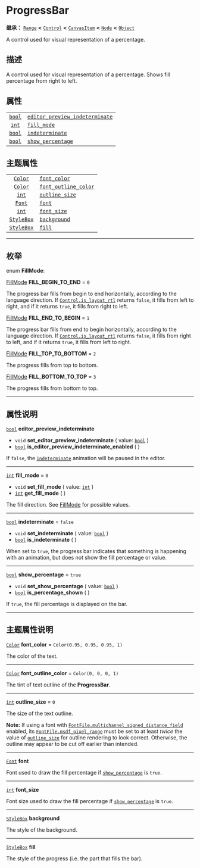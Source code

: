 <!-- ⚠ 请勿编辑本文件 ⚠ -->
<!-- 本文档使用脚本从 WeDot 引擎源码仓库生成。 -->
<!-- 生成脚本：https://github.com/WeDot-Engine/WeDot/tree/master/doc/tools/make_md.py； -->
<!-- 原文件：https://github.com/WeDot-Engine/WeDot/tree/master/doc/classes/ProgressBar.xml。 -->

<div id="_class_progressbar"></div>

# ProgressBar

**继承：** [`Range`](class_range.md) **<** [`Control`](class_control.md) **<** [`CanvasItem`](class_canvasitem.md) **<** [`Node`](class_node.md) **<** [`Object`](class_object.md)

A control used for visual representation of a percentage.

## 描述

A control used for visual representation of a percentage. Shows fill percentage from right to left.

## 属性

|||
|:-:|:--|
| [`bool`](class_bool.md) | [`editor_preview_indeterminate`](class_progressbar.md#class_progressbar_property_editor_preview_indeterminate) |           |
| [`int`](class_int.md)   | [`fill_mode`](class_progressbar.md#class_progressbar_property_fill_mode)                                       | ``0``     |
| [`bool`](class_bool.md) | [`indeterminate`](class_progressbar.md#class_progressbar_property_indeterminate)                               | ``false`` |
| [`bool`](class_bool.md) | [`show_percentage`](class_progressbar.md#class_progressbar_property_show_percentage)                           | ``true``  |

## 主题属性

|||
|:-:|:--|
| [`Color`](class_color.md)       | [`font_color`](class_progressbar.md#class_progressbar_theme_color_font_color)                 | ``Color(0.95, 0.95, 0.95, 1)`` |
| [`Color`](class_color.md)       | [`font_outline_color`](class_progressbar.md#class_progressbar_theme_color_font_outline_color) | ``Color(0, 0, 0, 1)``          |
| [`int`](class_int.md)           | [`outline_size`](class_progressbar.md#class_progressbar_theme_constant_outline_size)          | ``0``                          |
| [`Font`](class_font.md)         | [`font`](class_progressbar.md#class_progressbar_theme_font_font)                              |                                |
| [`int`](class_int.md)           | [`font_size`](class_progressbar.md#class_progressbar_theme_font_size_font_size)               |                                |
| [`StyleBox`](class_stylebox.md) | [`background`](class_progressbar.md#class_progressbar_theme_style_background)                 |                                |
| [`StyleBox`](class_stylebox.md) | [`fill`](class_progressbar.md#class_progressbar_theme_style_fill)                             |                                |

<!-- rst-class:: classref-section-separator -->

---

## 枚举

<div id="_class_enum_progressbar_fillmode"></div>

enum **FillMode**: <div id="enum_progressbar_fillmode"></div>

<div id="_class_progressbar_constant_fill_begin_to_end"></div>

[FillMode](#enum_progressbar_fillmode) **FILL_BEGIN_TO_END** = ``0``

The progress bar fills from begin to end horizontally, according to the language direction. If [`Control.is_layout_rtl`](class_control.md#class_control_method_is_layout_rtl) returns `false`, it fills from left to right, and if it returns `true`, it fills from right to left.

<div id="_class_progressbar_constant_fill_end_to_begin"></div>

[FillMode](#enum_progressbar_fillmode) **FILL_END_TO_BEGIN** = ``1``

The progress bar fills from end to begin horizontally, according to the language direction. If [`Control.is_layout_rtl`](class_control.md#class_control_method_is_layout_rtl) returns `false`, it fills from right to left, and if it returns `true`, it fills from left to right.

<div id="_class_progressbar_constant_fill_top_to_bottom"></div>

[FillMode](#enum_progressbar_fillmode) **FILL_TOP_TO_BOTTOM** = ``2``

The progress fills from top to bottom.

<div id="_class_progressbar_constant_fill_bottom_to_top"></div>

[FillMode](#enum_progressbar_fillmode) **FILL_BOTTOM_TO_TOP** = ``3``

The progress fills from bottom to top.

<!-- rst-class:: classref-section-separator -->

---

## 属性说明

<div id="_class_progressbar_property_editor_preview_indeterminate"></div>

[`bool`](class_bool.md) **editor_preview_indeterminate** <div id="class_progressbar_property_editor_preview_indeterminate"></div>

- `void` **set_editor_preview_indeterminate** ( value: [`bool`](class_bool.md) )
- [`bool`](class_bool.md) **is_editor_preview_indeterminate_enabled** ( )

If `false`, the [`indeterminate`](class_progressbar.md#class_progressbar_property_indeterminate) animation will be paused in the editor.

<!-- rst-class:: classref-item-separator -->

---

<div id="_class_progressbar_property_fill_mode"></div>

[`int`](class_int.md) **fill_mode** = ``0`` <div id="class_progressbar_property_fill_mode"></div>

- `void` **set_fill_mode** ( value: [`int`](class_int.md) )
- [`int`](class_int.md) **get_fill_mode** ( )

The fill direction. See [FillMode](#enum_progressbar_fillmode) for possible values.

<!-- rst-class:: classref-item-separator -->

---

<div id="_class_progressbar_property_indeterminate"></div>

[`bool`](class_bool.md) **indeterminate** = ``false`` <div id="class_progressbar_property_indeterminate"></div>

- `void` **set_indeterminate** ( value: [`bool`](class_bool.md) )
- [`bool`](class_bool.md) **is_indeterminate** ( )

When set to `true`, the progress bar indicates that something is happening with an animation, but does not show the fill percentage or value.

<!-- rst-class:: classref-item-separator -->

---

<div id="_class_progressbar_property_show_percentage"></div>

[`bool`](class_bool.md) **show_percentage** = ``true`` <div id="class_progressbar_property_show_percentage"></div>

- `void` **set_show_percentage** ( value: [`bool`](class_bool.md) )
- [`bool`](class_bool.md) **is_percentage_shown** ( )

If `true`, the fill percentage is displayed on the bar.

<!-- rst-class:: classref-section-separator -->

---

## 主题属性说明

<div id="_class_progressbar_theme_color_font_color"></div>

[`Color`](class_color.md) **font_color** = ``Color(0.95, 0.95, 0.95, 1)`` <div id="class_progressbar_theme_color_font_color"></div>

The color of the text.

<!-- rst-class:: classref-item-separator -->

---

<div id="_class_progressbar_theme_color_font_outline_color"></div>

[`Color`](class_color.md) **font_outline_color** = ``Color(0, 0, 0, 1)`` <div id="class_progressbar_theme_color_font_outline_color"></div>

The tint of text outline of the **ProgressBar**.

<!-- rst-class:: classref-item-separator -->

---

<div id="_class_progressbar_theme_constant_outline_size"></div>

[`int`](class_int.md) **outline_size** = ``0`` <div id="class_progressbar_theme_constant_outline_size"></div>

The size of the text outline.

 **Note:** If using a font with [`FontFile.multichannel_signed_distance_field`](class_fontfile.md#class_fontfile_property_multichannel_signed_distance_field) enabled, its [`FontFile.msdf_pixel_range`](class_fontfile.md#class_fontfile_property_msdf_pixel_range) must be set to at least *twice* the value of [`outline_size`](class_progressbar.md#class_progressbar_theme_constant_outline_size) for outline rendering to look correct. Otherwise, the outline may appear to be cut off earlier than intended.

<!-- rst-class:: classref-item-separator -->

---

<div id="_class_progressbar_theme_font_font"></div>

[`Font`](class_font.md) **font** <div id="class_progressbar_theme_font_font"></div>

Font used to draw the fill percentage if [`show_percentage`](class_progressbar.md#class_progressbar_property_show_percentage) is `true`.

<!-- rst-class:: classref-item-separator -->

---

<div id="_class_progressbar_theme_font_size_font_size"></div>

[`int`](class_int.md) **font_size** <div id="class_progressbar_theme_font_size_font_size"></div>

Font size used to draw the fill percentage if [`show_percentage`](class_progressbar.md#class_progressbar_property_show_percentage) is `true`.

<!-- rst-class:: classref-item-separator -->

---

<div id="_class_progressbar_theme_style_background"></div>

[`StyleBox`](class_stylebox.md) **background** <div id="class_progressbar_theme_style_background"></div>

The style of the background.

<!-- rst-class:: classref-item-separator -->

---

<div id="_class_progressbar_theme_style_fill"></div>

[`StyleBox`](class_stylebox.md) **fill** <div id="class_progressbar_theme_style_fill"></div>

The style of the progress (i.e. the part that fills the bar).

[^virtual]: 本方法通常需要用户覆盖才能生效。
[^const]: 本方法无副作用，不会修改该实例的任何成员变量。
[^vararg]: 本方法除了能接受在此处描述的参数外，还能够继续接受任意数量的参数。
[^constructor]: 本方法用于构造某个类型。
[^static]: 调用本方法无需实例，可直接使用类名进行调用。
[^operator]: 本方法描述的是使用本类型作为左操作数的有效运算符。
[^bitfield]: 这个值是由下列位标志构成位掩码的整数。
[^void]: 无返回值。
